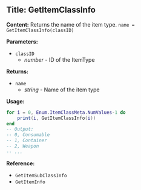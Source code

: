 ## Title: GetItemClassInfo

**Content:**
Returns the name of the item type.
`name = GetItemClassInfo(classID)`

**Parameters:**
- `classID`
  - *number* - ID of the ItemType

**Returns:**
- `name`
  - *string* - Name of the item type

**Usage:**
```lua
for i = 0, Enum.ItemClassMeta.NumValues-1 do
    print(i, GetItemClassInfo(i))
end
-- Output:
-- 0, Consumable
-- 1, Container
-- 2, Weapon
-- ...
```

**Reference:**
- `GetItemSubClassInfo`
- `GetItemInfo`